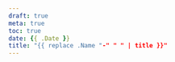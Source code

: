```yaml
---
draft: true
meta: true
toc: true
date: {{ .Date }}
title: "{{ replace .Name "-" " " | title }}"
---
```


